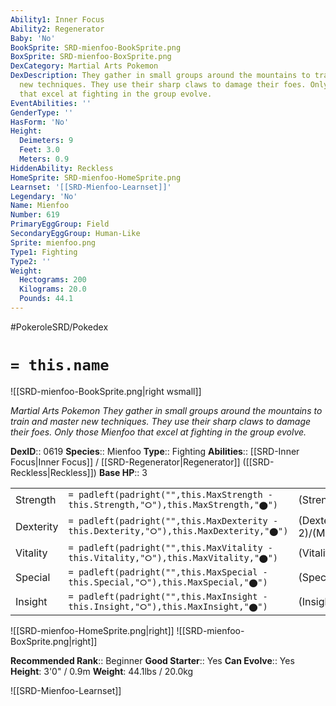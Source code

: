 ```yaml
---
Ability1: Inner Focus
Ability2: Regenerator
Baby: 'No'
BookSprite: SRD-mienfoo-BookSprite.png
BoxSprite: SRD-mienfoo-BoxSprite.png
DexCategory: Martial Arts Pokemon
DexDescription: They gather in small groups around the mountains to train and master
  new techniques. They use their sharp claws to damage their foes. Only those Mienfoo
  that excel at fighting in the group evolve.
EventAbilities: ''
GenderType: ''
HasForm: 'No'
Height:
  Deimeters: 9
  Feet: 3.0
  Meters: 0.9
HiddenAbility: Reckless
HomeSprite: SRD-mienfoo-HomeSprite.png
Learnset: '[[SRD-Mienfoo-Learnset]]'
Legendary: 'No'
Name: Mienfoo
Number: 619
PrimaryEggGroup: Field
SecondaryEggGroup: Human-Like
Sprite: mienfoo.png
Type1: Fighting
Type2: ''
Weight:
  Hectograms: 200
  Kilograms: 20.0
  Pounds: 44.1
---
```


#PokeroleSRD/Pokedex

# `= this.name`

![[SRD-mienfoo-BookSprite.png|right wsmall]]

*Martial Arts Pokemon*
*They gather in small groups around the mountains to train and master new techniques. They use their sharp claws to damage their foes. Only those Mienfoo that excel at fighting in the group evolve.*

**DexID**:: 0619
**Species**:: Mienfoo
**Type**:: Fighting
**Abilities**:: [[SRD-Inner Focus|Inner Focus]] / [[SRD-Regenerator|Regenerator]] ([[SRD-Reckless|Reckless]])
**Base HP**:: 3

|           |                                                                                        |                                          |
| --------- | -------------------------------------------------------------------------------------- | ---------------------------------------- |
| Strength  | `= padleft(padright("",this.MaxStrength - this.Strength,"⭘"),this.MaxStrength,"⬤")`    | (Strength::2)/(MaxStrength::5)   |
| Dexterity | `= padleft(padright("",this.MaxDexterity - this.Dexterity,"⭘"),this.MaxDexterity,"⬤")` | (Dexterity:: 2)/(MaxDexterity::4) |
| Vitality  | `= padleft(padright("",this.MaxVitality - this.Vitality,"⭘"),this.MaxVitality,"⬤")`    | (Vitality::2)/(MaxVitality::4)   |
| Special   | `= padleft(padright("",this.MaxSpecial - this.Special,"⭘"),this.MaxSpecial,"⬤")`       | (Special::2)/(MaxSpecial::4)     |
| Insight   | `= padleft(padright("",this.MaxInsight - this.Insight,"⭘"),this.MaxInsight,"⬤")`       | (Insight::2)/(MaxInsight::4)     |

![[SRD-mienfoo-HomeSprite.png|right]]
![[SRD-mienfoo-BoxSprite.png|right]]

**Recommended Rank**:: Beginner
**Good Starter**:: Yes
**Can Evolve**:: Yes
**Height**: 3'0" / 0.9m
**Weight**: 44.1lbs / 20.0kg

![[SRD-Mienfoo-Learnset]]